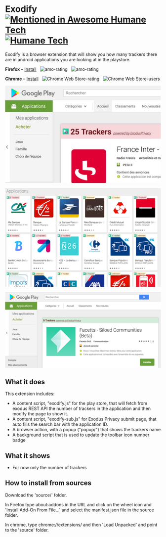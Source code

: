 # Exodify [![Mentioned in Awesome Humane Tech](https://awesome.re/mentioned-badge.svg)](https://github.com/engagingspaces/awesome-humane-tech) [![Humane Tech](https://raw.githubusercontent.com/engagingspaces/awesome-humane-tech/master/humane-tech-badge.svg?sanitize=true)](https://humanetech.com)

Exodify is a browser extension that will show you how many trackers there are in android applications you are looking at in the playstore.

**Firefox** &ndash; [Install](https://addons.mozilla.org/en-US/firefox/addon/exodify/) &nbsp; ![amo-rating](https://img.shields.io/amo/rating/exodify.svg?style=flat-square) &nbsp; ![amo-rating](https://img.shields.io/amo/users/exodify.svg?style=flat-square) 


**Chrome** &ndash; [Install](https://chrome.google.com/webstore/detail/exodify/imfbjeceaelpdlhbeembaocakecajhlm) &nbsp; ![Chrome Web Store-rating](https://img.shields.io/chrome-web-store/rating/imfbjeceaelpdlhbeembaocakecajhlm.svg?style=flat-square) &nbsp; ![Chrome Web Store-users](https://img.shields.io/chrome-web-store/d/imfbjeceaelpdlhbeembaocakecajhlm.svg?style=flat-square&label=users)


![Screenshot](/doc/img-trackers-full.jpg)

![Screenshot](/doc/img-banks.jpg)

![Screenshot](/doc/img-no-trackers.jpg)


## What it does

This extension includes:

* A content script, "exodify.js" for the play store, that will fetch from exodus REST API the number of trackers in the application and then modify the page to show it.
* A content script, "exodify-sub.js" for Exodus Privacy submit page, that auto fills the search bar with the application ID.
* A browser action, with a popup ("popup/") that shows the trackers name 
* A background script that is used to update the toolbar icon number badge

## What it shows

* For now only the number of trackers


## How to install from sources

Download the 'source/' folder.

In Firefox type about:addons in the URL and click on the wheel icon and 'Install Add-On From File...' and select the manifest.json file in the source folder.

In chrome, type chrome://extensions/ and then 'Load Unpacked' and point to the 'source' folder.

